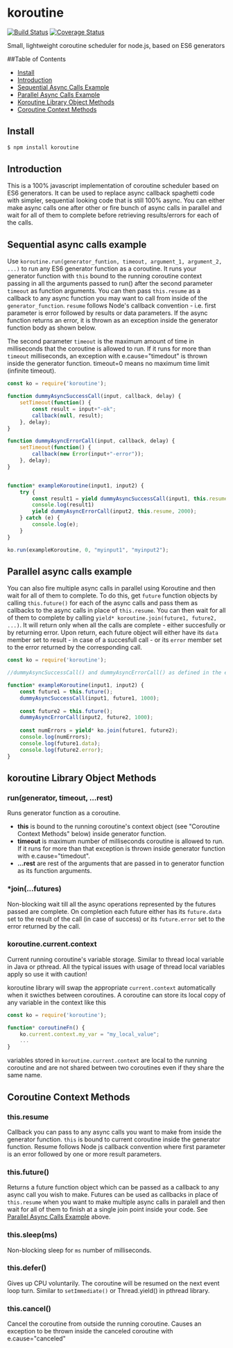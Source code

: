 # koroutine

[![Build Status](https://travis-ci.org/raksoras/koroutine.svg?branch=master)](https://travis-ci.org/raksoras/koroutine)
[![Coverage Status](https://coveralls.io/repos/github/raksoras/koroutine/badge.svg?branch=master)](https://coveralls.io/github/raksoras/koroutine?branch=master)

Small, lightweight coroutine scheduler for node.js, based on ES6 generators

##Table of Contents

- [Install](#install)
- [Introduction](#introduction)
- [Sequential Async Calls Example](#sequential-async-calls-example)
- [Parallel Async Calls Example](#parallel-async-calls-example)
- [Koroutine Library Object Methods](#koroutine-library-object-methods)
- [Coroutine Context Methods](#coroutine-context-methods)

## Install

```sh
$ npm install koroutine
```

## Introduction

This is a 100% javascript implementation of coroutine scheduler based on ES6 generators. It can be used 
to replace async callback spaghetti code with simpler, sequential looking code that is still 100% async.
You can either make async calls one after other or fire bunch of async calls in parallel and wait for all
of them to complete before retrieving results/errors for each of the calls.

## Sequential async calls example

Use `koroutine.run(generator_funtion, timeout, argument_1, argument_2, ...)` to run any ES6 generator function 
as a coroutine. It runs your generator function with `this` bound to the running coroutine context passing in all the
arguments passed to run() after the second parameter `timeout` as function arguments. You can then pass `this.resume` as a 
callback to any async function you may want to call from inside of the `generator_function`. `resume` follows Node's callback 
convention - i.e. first parameter is error followed by results or data parameters. If the async function returns an error, it 
is thrown as an exception inside the generator function body as shown below.

The second parameter `timeout` is the maximum amount of time in milliseconds that the coroutine is allowed to run. If it 
runs for more than `timeout` milliseconds, an exception with e.cause="timedout" is thrown inside the generator function. 
timeout=0 means no maximum time limit (infinite timeout).

```js
const ko = require('koroutine');

function dummyAsyncSuccessCall(input, callback, delay) {
    setTimeout(function() {
        const result = input+"-ok";
        callback(null, result);
    }, delay);
}

function dummyAsyncErrorCall(input, callback, delay) {
    setTimeout(function() {
        callback(new Error(input+"-error"));
    }, delay);
}


function* exampleKoroutine(input1, input2) {
    try {
        const result1 = yield dummyAsyncSuccessCall(input1, this.resume, 1000);
        console.log(result1)
        yield dummyAsyncErrorCall(input2, this.resume, 2000);
    } catch (e) {
        console.log(e);
    }
}

ko.run(exampleKoroutine, 0, "myinput1", "myinput2");
```

## Parallel async calls example

You can also fire multiple async calls in parallel using Koroutine and then wait for all of them to complete. To do this, get 
`future` function objects by calling `this.future()` for each of the async calls and pass them as callbacks to the async calls 
in place of `this.resume`. You can then wait for all of them to complete by calling `yield* koroutine.join(future1, future2, 
...)`. It will return only when all the calls are complete - either succesfully or by returning error. Upon return, each 
future object will either have its `data` member set to result - in case of a succesfull call - or its `error` member set to 
the error returned by the corresponding call.

```js
const ko = require('koroutine');

//dummyAsyncSuccessCall() and dummyAsyncErrorCall() as defined in the example above

function* exampleKoroutine(input1, input2) {
    const future1 = this.future();
    dummyAsyncSuccessCall(input1, future1, 1000);
    
    const future2 = this.future();
    dummyAsyncErrorCall(input2, future2, 1000);
    
    const numErrors = yield* ko.join(future1, future2);
    console.log(numErrors);
    console.log(future1.data);
    console.log(future2.error);
}
```
## koroutine Library Object Methods

### run(generator, timeout, ...rest)
Runs generator function as a coroutine. 

  * __this__ is bound to the running coroutine's context object (see "Coroutine Context Methods" below) inside generator function.  
  * __timeout__ is maximum number of milliseconds coroutine is allowed to run. If it runs for more than that exception is thrown inside generator function with e.cause="timedout".   
  * __...rest__  are rest of the arguments that are passed in to generator function as its function arguments.  

### *join(...futures)
Non-blocking wait till all the async operations represented by the futures passed are complete. On completion each future either has its `future.data` set to the result of the call (in case of success) or its `future.error` set to the error returned by the call.

### koroutine.current.context
Current running coroutine's variable storage. Similar to thread local variable in Java or pthread. All the typical issues with usage of thread local variables apply so use it with caution!

koroutine library will swap the appropriate `current.context` automatically when it swicthes between coroutines. A coroutine can store its local copy of any variable in the context like this
```js
const ko = require('koroutine');

function* coroutineFn() {
    ko.current.context.my_var = "my_local_value";
    ...
}
```
variables stored in `koroutine.current.context` are local to the running coroutine and are not shared between two coroutines even if they share the same name.
## Coroutine Context Methods

### this.resume
Callback you can pass to any async calls you want to make from inside the generator function. `this` is bound to current coroutine inside the generator function. Resume follows Node js callback convention where first parameter is an error followed by one or more result parameters.

### this.future()
Returns a future function object which can be passed as a callback to any async call you wish to make. Futures can be used as callbacks in place of `this.resume` when you want to make multiple async calls in paralell and then wait for all of them to finish at a single join point inside your code. See [Parallel Async Calls Example](#parallel-async-calls-example) above.

### this.sleep(ms)
Non-blocking sleep for `ms` number of milliseconds.

### this.defer()
Gives up CPU voluntarily. The coroutine will be resumed on the next event loop turn. Similar to `setImmediate()` or Thread.yield() in pthread library.

### this.cancel()
Cancel the coroutine from outside the running coroutine. Causes an exception to be thrown inside the canceled coroutine with e.cause="canceled"

